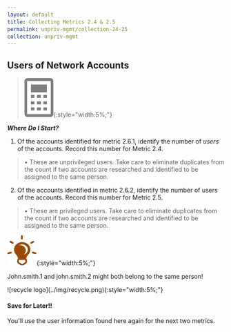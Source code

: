 ```yaml
---
layout: default
title: Collecting Metrics 2.4 & 2.5
permalink: unpriv-mgmt/collection-24-25
collection: unpriv-mgmt
---
```

## Users of Network Accounts
>![Calculator logo](../img/calc.png){:style="width:5%;"}

**_Where Do I Start?_**

1. Of the accounts identified for metric 2.6.1, identify the number of *users* of the accounts. Record this number for Metric 2.4.
> • These are unprivileged users. Take care to eliminate duplicates from the count if two accounts are researched and identified to be assigned to the same person.
2. Of the accounts identified in metric 2.6.2, identify the number of users of the accounts. Record this number for Metric 2.5.
> • These are privileged users. Take care to eliminate duplicates from the count if two accounts are researched and identified to be assigned to the same person.

![light bulb logo](../img/ahabrn.png){:style="width:5%;"}
<div class="usa-alert usa-alert-info">
  <div class="usa-alert-body">
    <p class="usa-alert-text">
    John.smith.1 and john.smith.2 might both belong to the same person!</p>
</div>
</div>
![recycle logo](../img/recycle.png){:style="width:5%;"}
<div class="usa-alert usa-alert-info">
  <div class="usa-alert-body">
    <p class="usa-alert-text"><H4>Save for Later!!</H4>
    You'll use the user information found here again for the next two metrics.</p>
</div>
</div>

